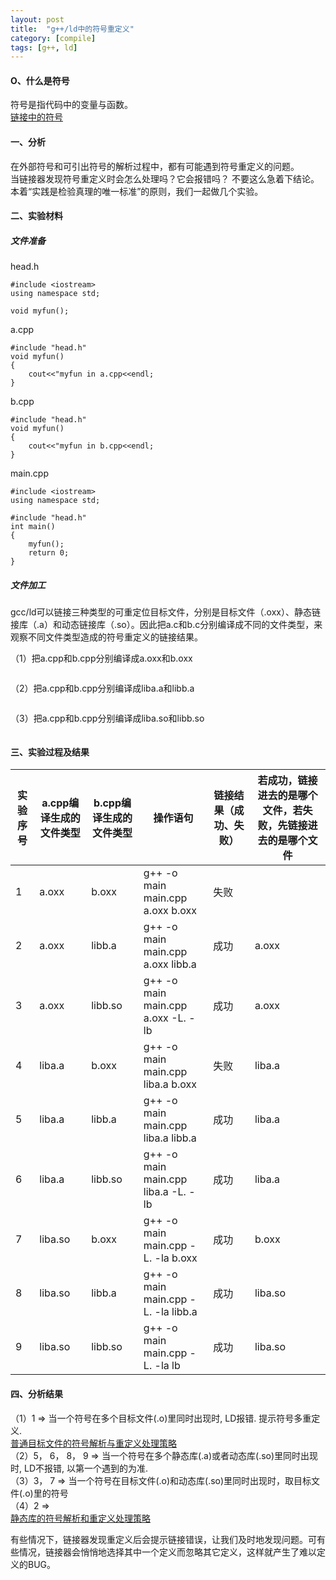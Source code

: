 ```yaml
---
layout: post
title:  "g++/ld中的符号重定义"
category: [compile]
tags: [g++, ld]
---
```


#### O、什么是符号

符号是指代码中的变量与函数。  
[链接中的符号](http://windmissing.github.io/compile/2015-04/symbols-in-linking.html)

#### 一、分析

在外部符号和可引出符号的解析过程中，都有可能遇到符号重定义的问题。  
当链接器发现符号重定义时会怎么处理吗？它会报错吗？ 
不要这么急着下结论。  
本着“实践是检验真理的唯一标准”的原则，我们一起做几个实验。  

#### 二、实验材料

##### 文件准备

head.h

```
#include <iostream>
using namespace std;

void myfun();
```

a.cpp

```
#include "head.h"
void myfun()
{
	cout<<"myfun in a.cpp<<endl;
}
```
b.cpp

```
#include "head.h"
void myfun()
{
	cout<<"myfun in b.cpp<<endl;
}
```
main.cpp

```
#include <iostream>
using namespace std;

#include "head.h"
int main()
{
	myfun();
	return 0;
}
```

##### 文件加工

gcc/ld可以链接三种类型的可重定位目标文件，分别是目标文件（.oxx）、静态链接库（.a）和动态链接库（.so）。因此把a.c和b.c分别编译成不同的文件类型，来观察不同文件类型造成的符号重定义的链接结果。

（1）把a.cpp和b.cpp分别编译成a.oxx和b.oxx

```
```
（2）把a.cpp和b.cpp分别编译成liba.a和libb.a

```
```
（3）把a.cpp和b.cpp分别编译成liba.so和libb.so

```
```

#### 三、实验过程及结果

|实验序号|a.cpp编译生成的文件类型|b.cpp编译生成的文件类型|操作语句|链接结果（成功、失败）|若成功，链接进去的是哪个文件，若失败，先链接进去的是哪个文件|
|---|---|---|---|---|---|
|1|a.oxx|b.oxx|g++ -o main main.cpp a.oxx b.oxx|失败||
|2|a.oxx|libb.a|g++ -o main main.cpp a.oxx libb.a|成功|a.oxx|
|3|a.oxx|libb.so|g++ -o main main.cpp a.oxx -L. -lb|成功|a.oxx|
|4|liba.a|b.oxx|g++ -o main main.cpp liba.a b.oxx|失败|liba.a|
|5|liba.a|libb.a|g++ -o main main.cpp liba.a libb.a|成功|liba.a|
|6|liba.a|libb.so|g++ -o main main.cpp liba.a -L. -lb|成功|liba.a|
|7|liba.so|b.oxx|g++ -o main main.cpp -L. -la b.oxx|成功|b.oxx|
|8|liba.so|libb.a|g++ -o main main.cpp -L. -la libb.a|成功|liba.so|
|9|liba.so|libb.so|g++ -o main main.cpp -L. -la lb|成功|liba.so|

#### 四、分析结果
（1）1 => 当一个符号在多个目标文件(.o)里同时出现时, LD报错. 提示符号多重定义.  
[普通目标文件的符号解析与重定义处理策略](http://blog.csdn.net/mishifangxiangdefeng/article/details/44859389)  
（2）5， 6， 8， 9 => 当一个符号在多个静态库(.a)或者动态库(.so)里同时出现时, LD不报错, 以第一个遇到的为准.   
（3）3， 7 => 当一个符号在目标文件(.o)和动态库(.so)里同时出现时，取目标文件(.o)里的符号  
（4）2 =>  
[静态库的符号解析和重定义处理策略](http://blog.csdn.net/mishifangxiangdefeng/article/details/45127863)  

有些情况下，链接器发现重定义后会提示链接错误，让我们及时地发现问题。可有些情况，链接器会悄悄地选择其中一个定义而忽略其它定义，这样就产生了难以定义的BUG。 
